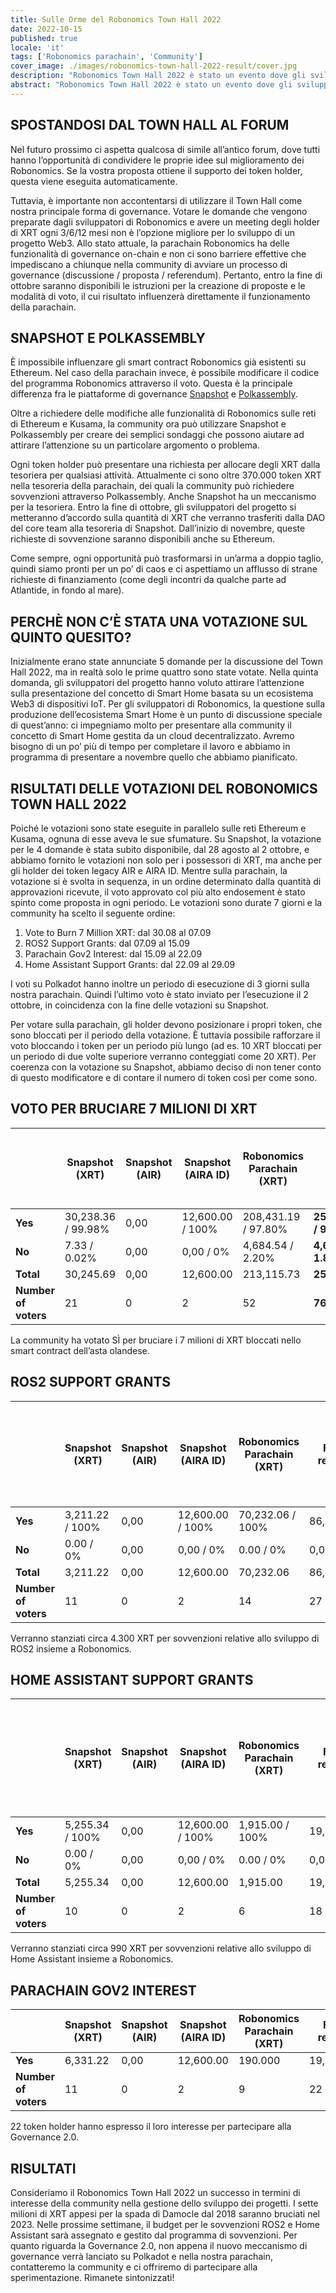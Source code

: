 ```yaml
---
title: Sulle Orme del Robonomics Town Hall 2022
date: 2022-10-15
published: true
locale: 'it'
tags: ['Robonomics parachain', 'Community']
cover_image: ./images/robonomics-town-hall-2022-result/cover.jpg
description: "Robonomics Town Hall 2022 è stato un evento dove gli sviluppatori del progetto Robonomics hanno cercato di testare gli strumenti di governance attualmente disponibili per i token holder di XRT. Ora il progetto può creare sondaggi per i possessori del token XRT su Ethereum e, soprattutto, dispone di uno strumento per la gestione della governance nell’ecosistema Polkadot."
abstract: "Robonomics Town Hall 2022 è stato un evento dove gli sviluppatori del progetto Robonomics hanno cercato di testare gli strumenti di governance attualmente disponibili per i token holder di XRT. Ora il progetto può creare sondaggi per i possessori del token XRT su Ethereum e, soprattutto, dispone di uno strumento per la gestione della governance nell’ecosistema Polkadot."
---
```


## SPOSTANDOSI DAL TOWN HALL AL FORUM

Nel futuro prossimo ci aspetta qualcosa di simile all’antico forum, dove tutti hanno l’opportunità di condividere le proprie idee sul miglioramento dei Robonomics. Se la vostra proposta ottiene il supporto dei token holder, questa viene eseguita automaticamente.

Tuttavia, è importante non accontentarsi di utilizzare il Town Hall come nostra principale forma di governance. Votare le domande che vengono preparate dagli sviluppatori di Robonomics e avere un meeting degli holder di XRT ogni 3/6/12 mesi non è l’opzione migliore per lo sviluppo di un progetto Web3. Allo stato attuale, la parachain Robonomics ha delle funzionalità di governance on-chain e non ci sono barriere effettive che impediscano a chiunque nella community di avviare un processo di governance (discussione / proposta / referendum). Pertanto, entro la fine di ottobre saranno disponibili le istruzioni per la creazione di proposte e le modalità di voto, il cui risultato influenzerà direttamente il funzionamento della parachain.

## SNAPSHOT E POLKASSEMBLY

È impossibile influenzare gli smart contract Robonomics già esistenti su Ethereum. Nel caso della parachain invece, è possibile modificare il codice del programma Robonomics attraverso il voto. Questa è la principale differenza fra le piattaforme di governance [Snapshot](https://snapshot.org/#/developers.robonomics.eth) e [Polkassembly](https://robonomics.polkassembly.io/).

Oltre a richiedere delle modifiche alle funzionalità di Robonomics sulle reti di Ethereum e Kusama, la community ora può utilizzare Snapshot e Polkassembly per creare dei semplici sondaggi che possono aiutare ad attirare l’attenzione su un particolare argomento o problema.

Ogni token holder può presentare una richiesta per allocare degli XRT dalla tesoriera per qualsiasi attività. Attualmente ci sono oltre 370.000 token XRT nella tesoreria della parachain, dei quali la community può richiedere sovvenzioni attraverso Polkassembly. Anche Snapshot ha un meccanismo per la tesoriera. Entro la fine di ottobre, gli sviluppatori del progetto si metteranno d’accordo sulla quantità di XRT che verranno trasferiti dalla DAO del core team alla tesoreria di Snapshot. Dall’inizio di novembre, queste richieste di sovvenzione saranno disponibili anche su Ethereum.   

Come sempre, ogni opportunità può trasformarsi in un’arma a doppio taglio, quindi siamo pronti per un po’ di caos e ci aspettiamo un afflusso di strane richieste di finanziamento (come degli incontri da qualche parte ad Atlantide, in fondo al mare).

## PERCHÈ NON C’È STATA UNA VOTAZIONE SUL QUINTO QUESITO?

Inizialmente erano state annunciate 5 domande per la discussione del Town Hall 2022, ma in realtà solo le prime quattro sono state votate. Nella quinta domanda, gli sviluppatori del progetto hanno voluto attirare l’attenzione sulla presentazione del concetto di Smart Home basata su un ecosistema Web3 di dispositivi IoT. Per gli sviluppatori di Robonomics, la questione sulla produzione dell’ecosistema Smart Home è un punto di discussione speciale di quest’anno: ci impegniamo molto per presentare alla community il concetto di Smart Home gestita da un cloud decentralizzato. Avremo bisogno di un po’ più di tempo per completare il lavoro e abbiamo in programma di presentare a novembre quello che abbiamo pianificato.

## RISULTATI DELLE VOTAZIONI DEL ROBONOMICS TOWN HALL 2022

Poiché le votazioni sono state eseguite in parallelo sulle reti Ethereum e Kusama, ognuna di esse aveva le sue sfumature. Su Snapshot, la votazione per le 4 domande è stata subito disponibile, dal 28 agosto al 2 ottobre, e abbiamo fornito le votazioni non solo per i possessori di XRT, ma anche per gli holder dei token legacy AIR e AIRA ID. Mentre sulla parachain, la votazione si è svolta in sequenza, in un ordine determinato dalla quantità di approvazioni ricevute, il voto approvato col più alto endosement è stato spinto come proposta in ogni periodo. Le votazioni sono durate 7 giorni e la community ha scelto il seguente ordine:

1. Vote to Burn 7 Million XRT: dal 30.08 al 07.09
2. ROS2 Support Grants: dal 07.09 al 15.09
3. Parachain Gov2 Interest: dal 15.09 al 22.09
4. Home Assistant Support Grants: dal 22.09 al 29.09

I voti su Polkadot hanno inoltre un periodo di esecuzione di 3 giorni sulla nostra parachain. Quindi l’ultimo voto è stato inviato per l’esecuzione il 2 ottobre, in coincidenza con la fine delle votazioni su Snapshot.

Per votare sulla parachain, gli holder devono posizionare i propri token, che sono bloccati per il periodo della votazione. È tuttavia possibile rafforzare il voto bloccando i token per un periodo più lungo (ad es. 10 XRT bloccati per un periodo di due volte superiore verranno conteggiati come 20 XRT). Per coerenza con la votazione su Snapshot, abbiamo deciso di non tener conto di questo modificatore e di contare il numero di token così per come sono.


## VOTO PER BRUCIARE 7 MILIONI DI XRT

<div class="big-table">

  |                        | Snapshot (XRT)     | Snapshot (AIR) | Snapshot (AIRA ID) | Robonomics Parachain (XRT) | Final results            | Turnout versus circulating supply (1,637,942 XRT) |
  |------------------------|--------------------|----------------|--------------------|----------------------------|--------------------------|---------------------------------------------------|                                             
  | **Yes**                | 30,238.36 / 99.98% | 0,00           | 12,600.00 / 100%   | 208,431.19 / 97.80%        | **251,269.55 / 98.17%**  | 15.34%                                            |
  | **No**                 | 7.33 / 0.02%       | 0,00           | 0,00 / 0%          | 4,684.54 / 2.20%           | **4,691.87 / 1.83%**     | 0.29%                                             |
  | **Total**              | 30,245.69          | 0,00           | 12,600.00          | 213,115.73                 | **255,961.42**           | 15.63%                                            |
  | **Number of voters**   | 21                 | 0              | 2                  | 52                         | **76**                   |                                                   |

</div>

La community ha votato SÌ per bruciare i 7 milioni di XRT bloccati nello smart contract dell’asta olandese.

## ROS2 SUPPORT GRANTS

<div class="big-table">

|                        | Snapshot (XRT)     | Snapshot (AIR) | Snapshot (AIRA ID) | Robonomics Parachain (XRT) | Final results        | Budget of ROS2 Grants (1 yes/no vote XRT = ± 20 grant XRT)|
|------------------------|--------------------|----------------|--------------------|----------------------------|----------------------|-----------------------------------------------------------| 
| **Yes**                | 3,211.22 / 100%    | 0,00           | 12,600.00 / 100%   | 70,232.06 / 100%           | 86,043.28            | +4,302.16                                                 |
| **No**                 | 0.00 / 0%          | 0,00           | 0,00 / 0%          | 0.00 / 0%                  | 0,00                 | -0.00                                                     |
| **Total**              | 3,211.22           | 0,00           | 12,600.00          | 70,232.06                  | 86,043.28            | **4,302.16**                                              |
| **Number of voters**   | 11                 | 0              | 2                  | 14                         | 27                   |                                                           |

</div>

Verranno stanziati circa 4.300 XRT per sovvenzioni relative allo sviluppo di ROS2 insieme a Robonomics.

## HOME ASSISTANT SUPPORT GRANTS


<div class="big-table">

|                        | Snapshot (XRT)     | Snapshot (AIR) | Snapshot (AIRA ID) | Robonomics Parachain (XRT) | Final results        | Budget of Hass Grants (1 yes/no vote XRT = ± 20 grant XRT) |
|------------------------|--------------------|----------------|--------------------|----------------------------|----------------------|------------------------------------------------------------| 
| **Yes**                | 5,255.34 / 100%    | 0,00           | 12,600.00 / 100%   | 1,915.00 / 100%            | 19,770.34            | +988.52                                                    |
| **No**                 | 0.00 / 0%          | 0,00           | 0,00 / 0%          | 0.00 / 0%                  | 0,00                 | -0.00                                                      |
| **Total**              | 5,255.34           | 0,00           | 12,600.00          | 1,915.00                   | 19,770.34            | **988.52**                                                 |
| **Number of voters**   | 10                 | 0              | 2                  | 6                          | 18                   |                                                            |


</div>

Verranno stanziati circa 990 XRT per sovvenzioni relative allo sviluppo di Home Assistant insieme a Robonomics.

## PARACHAIN GOV2 INTEREST

<div class="big-table">

|                     | Snapshot (XRT) | Snapshot (AIR)     | Snapshot (AIRA ID) | Robonomics Parachain (XRT) | Final results |
|---------------------|----------------|--------------------|--------------------|----------------------------|---------------|
| **Yes**             | 6,331.22       | 0,00               | 12,600.00          | 190.000                    | 19,121.22     |
| **Number of voters**| 11             | 0                  | 2                  | 9                          | 22            |

</div>

22 token holder hanno espresso il loro interesse per partecipare alla Governance 2.0.

## RISULTATI

Consideriamo il Robonomics Town Hall 2022 un successo in termini di interesse della community nella gestione dello sviluppo dei progetti. I sette milioni di XRT appesi per la spada di Damocle dal 2018 saranno bruciati nel 2023. Nelle prossime settimane, il budget per le sovvenzioni ROS2 e Home Assistant sarà assegnato e gestito dal programma di sovvenzioni.
Per quanto riguarda la Governance 2.0, non appena il nuovo meccanismo di governance verrà lanciato su Polkadot e nella nostra parachain, contatteremo la community e ci offriremo di partecipare alla sperimentazione. Rimanete sintonizzati!